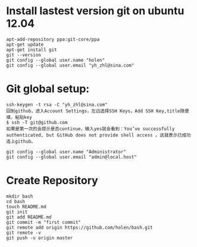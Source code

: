 # Install lastest version git on ubuntu 12.04  
  
	apt-add-repository ppa:git-core/ppa  
	apt-get update  
	apt-get install git  
	git --version  
	git config --global user.name "holen"  
	git config --global user.email "yh_zhl@sina.com"  
  
# Git global setup:  
  
	ssh-keygen -t rsa -C "yh_zhl@sina.com"  
	回到github，进入Account Settings，左边选择SSH Keys，Add SSH Key,title随便填，粘贴key  
	$ ssh -T git@github.com  
	如果是第一次的会提示是否continue，输入yes就会看到：You’ve successfully authenticated, but GitHub does not provide shell access 。这就表示已成功连上github。  
  
	git config --global user.name "Administrator"  
	git config --global user.email "admin@local.host"  
  
# Create Repository  
  
    mkdir bash  
    cd bash  
    touch README.md  
    git init  
    git add README.md  
    git commit -m "first commit"  
    git remote add origin https://github.com/holen/bash.git  
    git remote -v  
    git push -u origin master  
